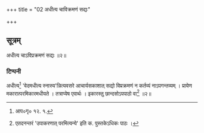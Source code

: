 +++
title = "02 अधीत्य चाविक्रमणं सद्यः"

+++
## सूत्रम्
अधीत्य चाऽविप्रक्रमणं सद्यः ॥२॥  
### टिप्पनी
अधीत्य[^२] 'वेदमधीत्य स्नास्य'न्नित्यवसरे आचार्यसकाशात् सद्यो विप्रक्रमणं न कर्तव्यं नाऽपगन्तव्यम् । प्रायेण मकारात्परमिकारमधीयते ।
तत्राप्येष एवार्थः । इकारस्तु छान्दसोऽपपाठो वा[^३] ॥२॥  

[^२]: आप०गृ० १२. १.  

[^३]: एतदनन्तरं 'उपाकरणात् परमित्यन्ये' इति क. पुस्तकेऽधिकः पाठः ।  
